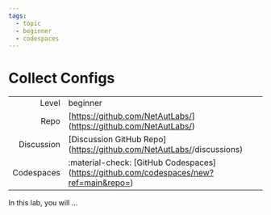 ```yaml
---
tags:
  - topic
  - beginner
  - codespaces
---
```


# Collect Configs


|             |                                                                                                    |
| ----------: | :--------------------------------------------------------------------------------------------------|
| Level       | beginner|intermediate|expert                                                                       |
| Repo        | [https://github.com/NetAutLabs/<repo name>](https://github.com/NetAutLabs/<repo name>)             |
| Discussion  | [Discussion GitHub Repo](https://github.com/NetAutLabs/<repo name>/discussions)                    |
| Codespaces  | :material-check: [GitHub Codespaces](https://github.com/codespaces/new?ref=main&repo=<repo id>)    |


In this lab, you will ...

